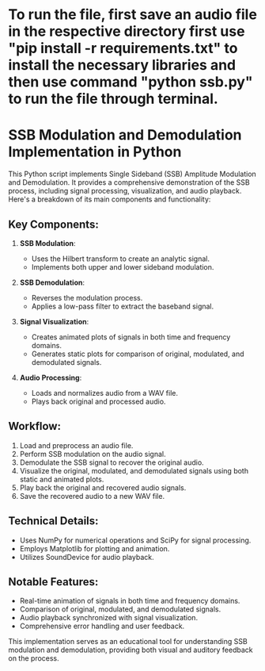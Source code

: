 # To run the file, first save an audio file in the respective directory first use "pip install -r requirements.txt" to install the necessary libraries and then use command "python ssb.py" to run the file through terminal.

# SSB Modulation and Demodulation Implementation in Python

This Python script implements Single Sideband (SSB) Amplitude Modulation and Demodulation. It provides a comprehensive demonstration of the SSB process, including signal processing, visualization, and audio playback. Here's a breakdown of its main components and functionality:

## Key Components:

1. **SSB Modulation**: 
   - Uses the Hilbert transform to create an analytic signal.
   - Implements both upper and lower sideband modulation.

2. **SSB Demodulation**:
   - Reverses the modulation process.
   - Applies a low-pass filter to extract the baseband signal.

3. **Signal Visualization**:
   - Creates animated plots of signals in both time and frequency domains.
   - Generates static plots for comparison of original, modulated, and demodulated signals.

4. **Audio Processing**:
   - Loads and normalizes audio from a WAV file.
   - Plays back original and processed audio.

## Workflow:

1. Load and preprocess an audio file.
2. Perform SSB modulation on the audio signal.
3. Demodulate the SSB signal to recover the original audio.
4. Visualize the original, modulated, and demodulated signals using both static and animated plots.
5. Play back the original and recovered audio signals.
6. Save the recovered audio to a new WAV file.

## Technical Details:

- Uses NumPy for numerical operations and SciPy for signal processing.
- Employs Matplotlib for plotting and animation.
- Utilizes SoundDevice for audio playback.

## Notable Features:

- Real-time animation of signals in both time and frequency domains.
- Comparison of original, modulated, and demodulated signals.
- Audio playback synchronized with signal visualization.
- Comprehensive error handling and user feedback.

This implementation serves as an educational tool for understanding SSB modulation and demodulation, providing both visual and auditory feedback on the process.
